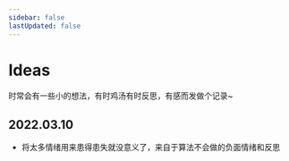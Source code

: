 ```yaml
---
sidebar: false
lastUpdated: false
---
```


# Ideas

时常会有一些小的想法，有时鸡汤有时反思，有感而发做个记录~

## 2022.03.10

- 将太多情绪用来患得患失就没意义了，来自于算法不会做的负面情绪和反思